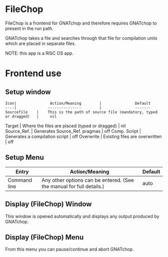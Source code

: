 # FileChop

FileChop is a frontend for GNATchop and therefore requires GNATchop to present in the run path.

GNATchop takes a file and searches through that file for compilation units which are placed in separate files.

NOTE: this app is a RISC OS app.

# Frontend use
 
## Setup window

	Icon|      			Action/Meaning        |               Default
	----|              ---------------		  |               -------
	Sourcefile    |    This is the path of source file (mandatory, typed or dragged)   |     nil    
   Target         |   Where the files are placed (typed or dragged) |      nil           
   Source_Ref.    |   Generates Source_Ref. pragmas     |     off
   Comp. Script   |   Generates a compilation script     |    off
   Overwrite      |   Existing files are overwritten     |    off

## Setup Menu

   Entry        |     Action/Meaning             |          Default
   -----        |     --------------              |         -------
   Command line |  Any other options can be entered. (See the manual for full details.)  |   auto
                     

## Display (FileChop) Window
This window is opened automatically and displays any output produced by GNATchop.

## Display (FileChop) Menu
From this menu you can pause/continue and abort GNATchop.